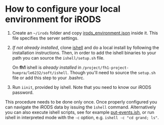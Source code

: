 # How to configure your local environment for iRODS

1. Create an `~/irods` folder and copy
   [irods_environment.json](irods_environment.json) inside it. This file
   specifies the server settings.

2. _If not already installed_, clone [ishell](https://github.com/niess/ishell)
    and do a local install by following the installation instructions. Then,
    in order to add the ishell binaries to your path you can source
    the `ishell/setup.sh` file.

    On **fh1** ishell is _already installed_ in `/project/fh1-project-huepra/le6232/soft/ishell`. Though you'll need to
    source the `setup.sh` file or add this step to your .bashrc.

3. Run `iinit`, provided by ishell. Note that you need to know our iRODS
   password.

This procedure needs to be done only once. Once properly configured you can
navigate the iRODS data by issuing the `ìshell` command. Alternatively you can
also execute ishell scripts, see for example [put-events.ish](put-events.ish),
or run ishell in interpreted mode with the `-c` option, e.g.
`ishell -c "cd grand; ls"`.
